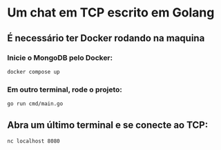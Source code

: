 # Um chat em TCP escrito em Golang

## É necessário ter Docker rodando na maquina

### Inicie o MongoDB pelo Docker:

```bash
docker compose up

```

### Em outro terminal, rode o projeto:

```bash
go run cmd/main.go

```

## Abra um último terminal e se conecte ao TCP:

```bash
nc localhost 8080

```
